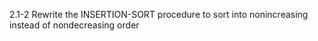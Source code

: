 2.1-2
Rewrite the INSERTION-SORT procedure to sort into nonincreasing instead of nondecreasing order

